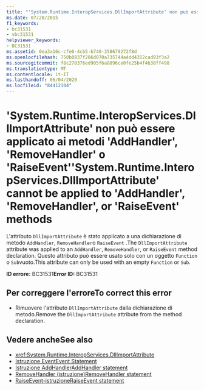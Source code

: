 ```yaml
---
title: "'System.Runtime.InteropServices.DllImportAttribute' non può essere applicato ai metodi 'AddHandler', 'RemoveHandler' o 'RaiseEvent'"
ms.date: 07/20/2015
f1_keywords:
- bc31531
- vbc31531
helpviewer_keywords:
- BC31531
ms.assetid: 0ea3a16c-cfe0-4cb5-b740-358679272f8d
ms.openlocfilehash: 750b0837f286d070a735744a4dd4312cad93f3a2
ms.sourcegitcommit: f8c270376ed905f6a8896ce0fe25b4f4b38ff498
ms.translationtype: MT
ms.contentlocale: it-IT
ms.lasthandoff: 06/04/2020
ms.locfileid: "84412104"
---
```

# <a name="systemruntimeinteropservicesdllimportattribute-cannot-be-applied-to-addhandler-removehandler-or-raiseevent-methods"></a><span data-ttu-id="1f07c-102">'System.Runtime.InteropServices.DllImportAttribute' non può essere applicato ai metodi 'AddHandler', 'RemoveHandler' o 'RaiseEvent'</span><span class="sxs-lookup"><span data-stu-id="1f07c-102">'System.Runtime.InteropServices.DllImportAttribute' cannot be applied to 'AddHandler', 'RemoveHandler', or 'RaiseEvent' methods</span></span>
<span data-ttu-id="1f07c-103">L'attributo `DllImportAttribute` è stato applicato a una dichiarazione di metodo `AddHandler`, `RemoveHandler`o `RaiseEvent` .</span><span class="sxs-lookup"><span data-stu-id="1f07c-103">The `DllImportAttribute` attribute was applied to an `AddHandler`, `RemoveHandler`, or `RaiseEvent` method declaration.</span></span> <span data-ttu-id="1f07c-104">Questo attributo può essere usato solo con un oggetto `Function` o `Sub`vuoto.</span><span class="sxs-lookup"><span data-stu-id="1f07c-104">This attribute can only be used with an empty `Function` or `Sub`.</span></span>  
  
 <span data-ttu-id="1f07c-105">**ID errore:** BC31531</span><span class="sxs-lookup"><span data-stu-id="1f07c-105">**Error ID:** BC31531</span></span>  
  
## <a name="to-correct-this-error"></a><span data-ttu-id="1f07c-106">Per correggere l'errore</span><span class="sxs-lookup"><span data-stu-id="1f07c-106">To correct this error</span></span>  
  
- <span data-ttu-id="1f07c-107">Rimuovere l'attributo `DllImportAttribute` dalla dichiarazione di metodo.</span><span class="sxs-lookup"><span data-stu-id="1f07c-107">Remove the `DllImportAttribute` attribute from the method declaration.</span></span>  
  
## <a name="see-also"></a><span data-ttu-id="1f07c-108">Vedere anche</span><span class="sxs-lookup"><span data-stu-id="1f07c-108">See also</span></span>

- <xref:System.Runtime.InteropServices.DllImportAttribute>
- [<span data-ttu-id="1f07c-109">Istruzione Event</span><span class="sxs-lookup"><span data-stu-id="1f07c-109">Event Statement</span></span>](../language-reference/statements/event-statement.md)
- [<span data-ttu-id="1f07c-110">Istruzione AddHandler</span><span class="sxs-lookup"><span data-stu-id="1f07c-110">AddHandler statement</span></span>](../language-reference/statements/addhandler-statement.md)
- [<span data-ttu-id="1f07c-111">RemoveHandler (istruzione)</span><span class="sxs-lookup"><span data-stu-id="1f07c-111">RemoveHandler statement</span></span>](../language-reference/statements/removehandler-statement.md)
- [<span data-ttu-id="1f07c-112">RaiseEvent-istruzione</span><span class="sxs-lookup"><span data-stu-id="1f07c-112">RaiseEvent statement</span></span>](../language-reference/statements/raiseevent-statement.md)
